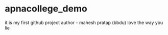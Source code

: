 # apnacollege_demo
it is my first github project 
author - mahesh pratap (bbdu)
love the way you lie 